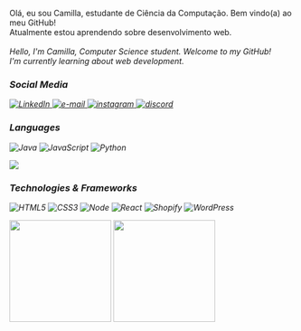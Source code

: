
<p>Olá, eu sou Camilla, estudante de Ciência da Computação. Bem vindo(a) ao meu GitHub!<br>Atualmente estou aprendendo sobre desenvolvimento web.<br><br>
    <i>Hello, I'm Camilla, Computer Science student. Welcome to my GitHub!<br>I'm currently learning about web development.<i><br>
    <h3>Social Media</h3>
    <a href="https://www.linkedin.com/in/camillamendess/">
        <img src="https://img.shields.io/badge/LinkedIn-black?style=flat-square&logo=linkedin" alt="LinkedIn">
    </a>
    <a href="mailto:milla_mendes83@hotmail.com">
        <img src="https://img.shields.io/badge/Email-black?style=flat-square&logo=gmail&logoColor=white" alt="e-mail">
    </a>
    <a href="https://www.instagram.com/camillamendz/">
        <img src="https://img.shields.io/badge/Instagram-black?style=flat-square&logo=instagram" alt="instagram">
    </a>
        <a href="https://discord.com/channels/@camillamendes">
            <img src="https://img.shields.io/badge/Discord-black?style=flat-square&logo=discord" alt="discord">
    </a>
</p>

### Languages

![Java](https://img.shields.io/badge/java-black?style=for-the-badge&logo=openjdk)
![JavaScript](https://img.shields.io/badge/javascript-black?style=for-the-badge&logo=javascript)
![Python](https://img.shields.io/badge/python-black?style=for-the-badge&logo=python)

<img src="https://github-readme-stats.vercel.app/api/top-langs/?username=camillamendess&layout=compact&theme=tokyonight"/>

### Technologies & Frameworks

![HTML5](https://img.shields.io/badge/html5-black?style=for-the-badge&logo=html5)
![CSS3](https://img.shields.io/badge/css3-black?style=for-the-badge&logo=css3)
![Node](https://img.shields.io/badge/node.js-black?style=for-the-badge&logo=node.js)
![React](https://img.shields.io/badge/react-black?style=for-the-badge&logo=react)
![Shopify](https://img.shields.io/badge/shopify-black?style=for-the-badge&logo=shopify)
![WordPress](https://img.shields.io/badge/wordpress-black?style=for-the-badge&logo=wordpress)

<img src="http://github-profile-summary-cards.vercel.app/api/cards/most-commit-language?username=camillamendess&layout=donut&theme=tokyonight" height="180em"/>
<img src="http://github-profile-summary-cards.vercel.app/api/cards/repos-per-language?username=camillamendess&layout=donut&theme=tokyonight" height="180em"/>









